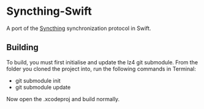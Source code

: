 Syncthing-Swift
==============

A port of the [Syncthing][1] synchronization protocol in Swift.

## Building

To build, you must first initialise and update the lz4 git submodule. From the folder you cloned the project into, run the following commands in Terminal:

  * git submodule init
  * git submodule update

Now open the .xcodeproj and build normally.

[1]: http://syncthing.net
